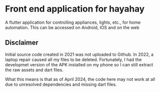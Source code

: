 # Front end application for hayahay
A flutter application for controlling appliances, lights, etc., for home automation. This can be accessed on Android, IOS and on the web

## Disclaimer
Initial source code created in 2021 was not uploaded to Github. In 2022, a laptop repair caused all my files to be deleted. Fortunately, I had the developmet version of the APK installed on my phone so I can still extract the raw assets and dart files.

What this means is that as of April 2024, the code here may not work at all due to unresolved dependencies and missing dart files.
